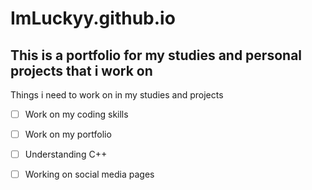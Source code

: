 # ImLuckyy.github.io
## This is a portfolio for my studies and personal projects that i work on






Things i need to work on in my studies and projects

- [ ] Work on my coding skills
- [ ] Work on my portfolio
- [ ] Understanding C++
- [ ] Working on social media pages





